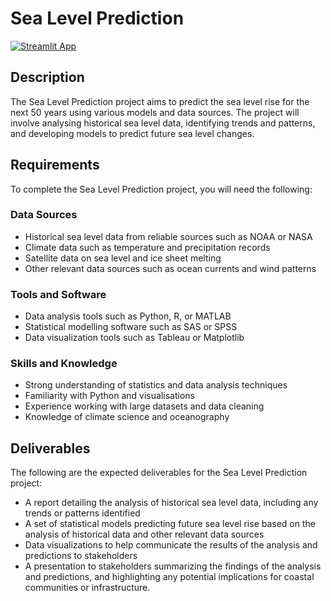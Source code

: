
# Sea Level Prediction

[![Streamlit App](https://static.streamlit.io/badges/streamlit_badge_black_white.svg)](elliottfairhall-stock-analysis-tool-main-pgogm7.streamlit.app)

## Description

The Sea Level Prediction project aims to predict the sea level rise for the next 50 years using various models and data sources. The project will involve analysing historical sea level data, identifying trends and patterns, and developing models to predict future sea level changes.

## Requirements

To complete the Sea Level Prediction project, you will need the following:

### Data Sources

-   Historical sea level data from reliable sources such as NOAA or NASA
-   Climate data such as temperature and precipitation records
-   Satellite data on sea level and ice sheet melting
-   Other relevant data sources such as ocean currents and wind patterns

### Tools and Software

-   Data analysis tools such as Python, R, or MATLAB
-   Statistical modelling software such as SAS or SPSS
-   Data visualization tools such as Tableau or Matplotlib

### Skills and Knowledge

-   Strong understanding of statistics and data analysis techniques
-   Familiarity with  Python and visualisations
-   Experience working with large datasets and data cleaning
-   Knowledge of climate science and oceanography

## Deliverables

The following are the expected deliverables for the Sea Level Prediction project:

-   A report detailing the analysis of historical sea level data, including any trends or patterns identified
-   A set of statistical models predicting future sea level rise based on the analysis of historical data and other relevant data sources
-   Data visualizations to help communicate the results of the analysis and predictions to stakeholders
-   A presentation to stakeholders summarizing the findings of the analysis and predictions, and highlighting any potential implications for coastal communities or infrastructure.
